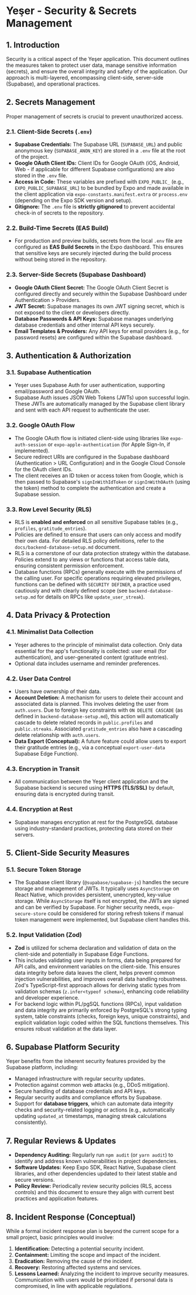 # Yeşer - Security & Secrets Management

## 1. Introduction

Security is a critical aspect of the Yeşer application. This document outlines the measures taken to protect user data, manage sensitive information (secrets), and ensure the overall integrity and safety of the application. Our approach is multi-layered, encompassing client-side, server-side (Supabase), and operational practices.

## 2. Secrets Management

Proper management of secrets is crucial to prevent unauthorized access.

### 2.1. Client-Side Secrets (`.env`)
*   **Supabase Credentials:** The Supabase URL (`SUPABASE_URL`) and public anonymous key (`SUPABASE_ANON_KEY`) are stored in a `.env` file at the root of the project.
*   **Google OAuth Client IDs:** Client IDs for Google OAuth (iOS, Android, Web - if applicable for different Supabase configurations) are also stored in the `.env` file.
*   **Access in Code:** These variables are prefixed with `EXPO_PUBLIC_` (e.g., `EXPO_PUBLIC_SUPABASE_URL`) to be bundled by Expo and made available in the client application via `expo-constants.manifest.extra` or `process.env` (depending on the Expo SDK version and setup).
*   **Gitignore:** The `.env` file is **strictly gitignored** to prevent accidental check-in of secrets to the repository.

### 2.2. Build-Time Secrets (EAS Build)
*   For production and preview builds, secrets from the local `.env` file are configured as **EAS Build Secrets** in the Expo dashboard. This ensures that sensitive keys are securely injected during the build process without being stored in the repository.

### 2.3. Server-Side Secrets (Supabase Dashboard)
*   **Google OAuth Client Secret:** The Google OAuth Client Secret is configured directly and securely within the Supabase Dashboard under Authentication > Providers.
*   **JWT Secret:** Supabase manages its own JWT signing secret, which is not exposed to the client or developers directly.
*   **Database Passwords & API Keys:** Supabase manages underlying database credentials and other internal API keys securely.
*   **Email Templates & Providers:** Any API keys for email providers (e.g., for password resets) are configured within the Supabase dashboard.

## 3. Authentication & Authorization

### 3.1. Supabase Authentication
*   Yeşer uses Supabase Auth for user authentication, supporting email/password and Google OAuth.
*   Supabase Auth issues JSON Web Tokens (JWTs) upon successful login. These JWTs are automatically managed by the Supabase client library and sent with each API request to authenticate the user.

### 3.2. Google OAuth Flow
*   The Google OAuth flow is initiated client-side using libraries like `expo-auth-session` or `expo-apple-authentication` (for Apple Sign-In, if implemented).
*   Secure redirect URIs are configured in the Supabase dashboard (Authentication > URL Configuration) and in the Google Cloud Console for the OAuth client IDs.
*   The client receives an ID token or access token from Google, which is then passed to Supabase's `signInWithIdToken` or `signInWithOAuth` (using the token) method to complete the authentication and create a Supabase session.

### 3.3. Row Level Security (RLS)
*   RLS is **enabled and enforced** on all sensitive Supabase tables (e.g., `profiles`, `gratitude_entries`).
*   Policies are defined to ensure that users can only access and modify their own data. For detailed RLS policy definitions, refer to the `docs/backend-database-setup.md` document.
*   RLS is a cornerstone of our data protection strategy within the database. Policies extend to any views or functions that access table data, ensuring consistent permission enforcement.
*   Database functions (RPCs) generally execute with the permissions of the calling user. For specific operations requiring elevated privileges, functions can be defined with `SECURITY DEFINER`, a practice used cautiously and with clearly defined scope (see `backend-database-setup.md` for details on RPCs like `update_user_streak`).

## 4. Data Privacy & Protection

### 4.1. Minimalist Data Collection
*   Yeşer adheres to the principle of minimalist data collection. Only data essential for the app's functionality is collected: user email (for authentication), and user-generated content (gratitude entries).
*   Optional data includes username and reminder preferences.

### 4.2. User Data Control
*   Users have ownership of their data.
*   **Account Deletion:** A mechanism for users to delete their account and associated data is planned. This involves deleting the user from `auth.users`. Due to foreign key constraints with `ON DELETE CASCADE` (as defined in `backend-database-setup.md`), this action will automatically cascade to delete related records in `public.profiles` and `public.streaks`. Associated `gratitude_entries` also have a cascading delete relationship with `auth.users`.
*   **Data Export (Conceptual):** A future feature could allow users to export their gratitude entries (e.g., via a conceptual `export-user-data` Supabase Edge Function).

### 4.3. Encryption in Transit
*   All communication between the Yeşer client application and the Supabase backend is secured using **HTTPS (TLS/SSL)** by default, ensuring data is encrypted during transit.

### 4.4. Encryption at Rest
*   Supabase manages encryption at rest for the PostgreSQL database using industry-standard practices, protecting data stored on their servers.

## 5. Client-Side Security Measures

### 5.1. Secure Token Storage
*   The Supabase client library (`@supabase/supabase-js`) handles the secure storage and management of JWTs. It typically uses `AsyncStorage` on React Native, which provides persistent, unencrypted, key-value storage. While `AsyncStorage` itself is not encrypted, the JWTs are signed and can be verified by Supabase. For higher security needs, `expo-secure-store` could be considered for storing refresh tokens if manual token management were implemented, but Supabase client handles this.

### 5.2. Input Validation (Zod)
*   **Zod** is utilized for schema declaration and validation of data on the client-side and potentially in Supabase Edge Functions.
*   This includes validating user inputs in forms, data being prepared for API calls, and environment variables on the client-side. This ensures data integrity before data leaves the client, helps prevent common injection vulnerabilities, and improves overall data handling robustness. Zod's TypeScript-first approach allows for deriving static types from validation schemas (`z.infer<typeof schema>`), enhancing code reliability and developer experience.
*   For backend logic within PL/pgSQL functions (RPCs), input validation and data integrity are primarily enforced by PostgreSQL's strong typing system, table constraints (checks, foreign keys, unique constraints), and explicit validation logic coded within the SQL functions themselves. This ensures robust validation at the data layer.

## 6. Supabase Platform Security

Yeşer benefits from the inherent security features provided by the Supabase platform, including:
*   Managed infrastructure with regular security updates.
*   Protection against common web attacks (e.g., DDoS mitigation).
*   Secure handling of database credentials and API keys.
*   Regular security audits and compliance efforts by Supabase.
*   Support for **database triggers**, which can automate data integrity checks and security-related logging or actions (e.g., automatically updating `updated_at` timestamps, managing streak calculations consistently).

## 7. Regular Reviews & Updates

*   **Dependency Auditing:** Regularly run `npm audit` (or `yarn audit`) to identify and address known vulnerabilities in project dependencies.
*   **Software Updates:** Keep Expo SDK, React Native, Supabase client libraries, and other dependencies updated to their latest stable and secure versions.
*   **Policy Review:** Periodically review security policies (RLS, access controls) and this document to ensure they align with current best practices and application features.

## 8. Incident Response (Conceptual)

While a formal incident response plan is beyond the current scope for a small project, basic principles would involve:
1.  **Identification:** Detecting a potential security incident.
2.  **Containment:** Limiting the scope and impact of the incident.
3.  **Eradication:** Removing the cause of the incident.
4.  **Recovery:** Restoring affected systems and services.
5.  **Lessons Learned:** Analyzing the incident to improve security measures.
Communication with users would be prioritized if personal data is compromised, in line with applicable regulations.
